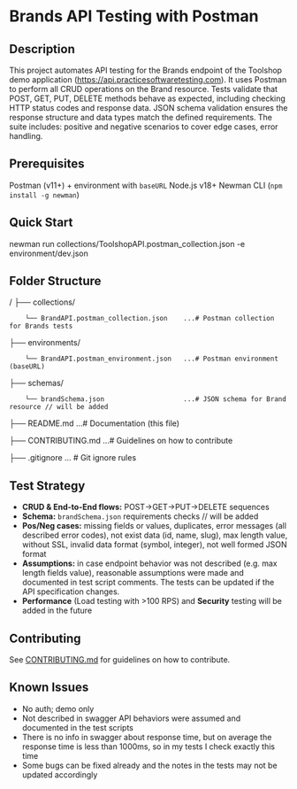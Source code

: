 # Brands API Testing with Postman

## Description

This project automates API testing for the Brands endpoint of the Toolshop demo application (https://api.practicesoftwaretesting.com).
It uses Postman to perform all CRUD operations on the Brand resource. Tests validate that POST, GET, PUT, DELETE methods behave as expected, including checking HTTP status codes and response data. JSON schema validation ensures the response structure and data types match the defined requirements. The suite includes: positive and negative scenarios to cover edge cases, error handling.

## Prerequisites

Postman (v11+) + environment with `baseURL`
Node.js v18+
Newman CLI (`npm install -g newman`)

## Quick Start

newman run collections/ToolshopAPI.postman_collection.json -e environment/dev.json

## Folder Structure
/
├── collections/

  		└── BrandAPI.postman_collection.json    ...# Postman collection for Brands tests

├── environments/

		└── BrandAPI.postman_environment.json  	...# Postman environment (baseURL)

├── schemas/

		└── brandSchema.json                    ...# JSON schema for Brand resource // will be added

├── README.md                          		   	...# Documentation (this file)

├── CONTRIBUTING.md                   	    	...# Guidelines on how to contribute

├── .gitignore                          	   ... # Git ignore rules
	
## Test Strategy

- **CRUD & End-to-End flows:** POST→GET→PUT→DELETE sequences  
- **Schema:** `brandSchema.json` requirements checks        // will be added
- **Pos/Neg cases:** missing fields or values, duplicates, error messages (all described error codes), not exist data (id, name, slug), max length value, without SSL, invalid data format (symbol, integer), not well formed JSON format
- **Assumptions:** in case endpoint behavior was not described (e.g. max length fields value), reasonable assumptions were made and documented in test script comments. The tests can be updated if the API specification changes.
- **Performance** (Load testing with >100 RPS) and **Security** testing will be added in the future

## Contributing
See [CONTRIBUTING.md](./CONTRIBUTING.md) for guidelines on how to contribute.

## Known Issues

- No auth; demo only  
- Not described in swagger API behaviors were assumed and documented in the test scripts
- There is no info in swagger about response time, but on average the response time is less than 1000ms, so in my tests I check exactly this time
- Some bugs can be fixed already and the notes in the tests may not be updated accordingly
